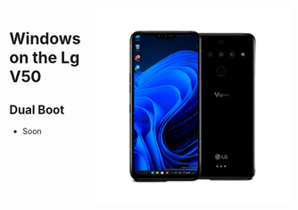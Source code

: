 <img align="right" src="/devices/flashlmdd.png" width="350" alt="Windows 11 Running On To LG V50">


# Windows on the Lg V50

## Dual Boot

- Soon
